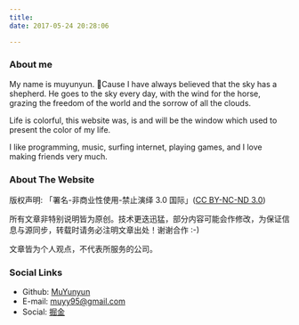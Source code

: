 ```yaml
---
title:
date: 2017-05-24 20:28:06

---
```


### About me

My name is muyunyun. Cause I have always believed that the sky has a shepherd. He goes to the sky every day, with the wind for the horse, grazing the freedom of the world and the sorrow of all the clouds.

Life is colorful, this website was, is and will be the window which used to present the color of my life.

I like programming, music, surfing internet, playing games, and I love making friends very much.

### About The Website

版权声明: 「署名-非商业性使用-禁止演绎 3.0 国际」([CC BY-NC-ND 3.0](https://creativecommons.org/licenses/by-nc-nd/3.0/deed.zh))

所有文章非特别说明皆为原创。技术更迭迅猛，部分内容可能会作修改，为保证信息与源同步，转载时请务必注明文章出处！谢谢合作 :-)

文章皆为个人观点，不代表所服务的公司。

### Social Links

* Github: [MuYunyun](https://github.com/MuYunyun)
* E-mail: [muyy95@gmail.com](mailto:muyy95@gmail.com)
* Social: [掘金](https://juejin.im/user/582becad2f301e0059426df2)